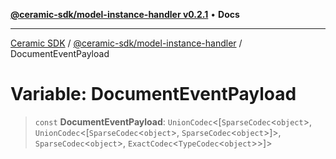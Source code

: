 [**@ceramic-sdk/model-instance-handler v0.2.1**](../README.md) • **Docs**

***

[Ceramic SDK](../../../README.md) / [@ceramic-sdk/model-instance-handler](../README.md) / DocumentEventPayload

# Variable: DocumentEventPayload

> `const` **DocumentEventPayload**: `UnionCodec`\<[`SparseCodec`\<`object`\>, `UnionCodec`\<[`SparseCodec`\<`object`\>, `SparseCodec`\<`object`\>]\>, `SparseCodec`\<`object`\>, `ExactCodec`\<`TypeCodec`\<`object`\>\>]\>
